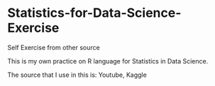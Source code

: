 # Statistics-for-Data-Science-Exercise
Self Exercise from other source

This is my own practice on R language for Statistics in Data Science.

The source that I use in this is: Youtube, Kaggle
